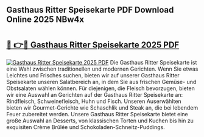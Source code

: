 ## Gasthaus Ritter Speisekarte PDF Download Online 2025 NBw4x

# <h2><a href="http://gc9z92.nevu.top/?p=Gasthaus+Ritter+Speisekarte">🔗 👉🔴 Gasthaus Ritter Speisekarte 2025 PDF</a></h2>

[![Gasthaus Ritter Speisekarte 2025 PDF](https://i.imgur.com/dBaPXMq.png)](http://gc9z92.nevu.top/?p=Gasthaus+Ritter+Speisekarte)
Die Gasthaus Ritter Speisekarte ist eine Wahl zwischen traditionellen und modernen Gerichten. Wenn Sie etwas Leichtes und Frisches suchen, bieten wir auf unserer Gasthaus Ritter Speisekarte unseren Salatbereich an, in dem Sie aus frischen Gemüse- und Obstsalaten wählen können. Für diejenigen, die Fleisch bevorzugen, bieten wir eine Auswahl an Gerichten auf der Gasthaus Ritter Speisekarte an: Rindfleisch, Schweinefleisch, Huhn und Fisch. Unseren Auserwählten bieten wir Gourmet-Gerichte wie Schaschlik und Steak an, die bei lebendem Feuer zubereitet werden. Unsere Gasthaus Ritter Speisekarte bietet eine große Auswahl an Desserts, von klassischen Torten und Kuchen bis hin zu exquisiten Crème Brûlée und Schokoladen-Schneitz-Puddings.
